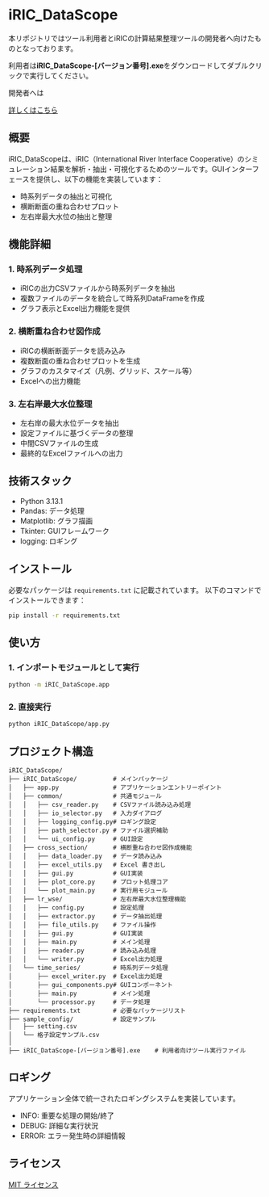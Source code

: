 # iRIC_DataScope
本リポジトリではツール利用者とiRICの計算結果整理ツールの開発者へ向けたものとなっております。


利用者は**iRIC_DataScope-[バージョン番号].exe**をダウンロードしてダブルクリックで実行してください。


開発者へは

[詳しくはこちら](#技術スタック)
## 概要
iRIC_DataScopeは、iRIC（International River Interface Cooperative）のシミュレーション結果を解析・抽出・可視化するためのツールです。GUIインターフェースを提供し、以下の機能を実装しています：

- 時系列データの抽出と可視化
- 横断断面の重ね合わせプロット
- 左右岸最大水位の抽出と整理

## 機能詳細

### 1. 時系列データ処理
- iRICの出力CSVファイルから時系列データを抽出
- 複数ファイルのデータを統合して時系列DataFrameを作成
- グラフ表示とExcel出力機能を提供

### 2. 横断重ね合わせ図作成
- iRICの横断断面データを読み込み
- 複数断面の重ね合わせプロットを生成
- グラフのカスタマイズ（凡例、グリッド、スケール等）
- Excelへの出力機能

### 3. 左右岸最大水位整理
- 左右岸の最大水位データを抽出
- 設定ファイルに基づくデータの整理
- 中間CSVファイルの生成
- 最終的なExcelファイルへの出力

## 技術スタック
- Python 3.13.1
- Pandas: データ処理
- Matplotlib: グラフ描画
- Tkinter: GUIフレームワーク
- logging: ロギング

## インストール
必要なパッケージは `requirements.txt` に記載されています。
以下のコマンドでインストールできます：
```bash
pip install -r requirements.txt
```

## 使い方

### 1. インポートモジュールとして実行
```bash
python -m iRIC_DataScope.app
```

### 2. 直接実行
```bash
python iRIC_DataScope/app.py
```

## プロジェクト構造
```
iRIC_DataScope/
├── iRIC_DataScope/          # メインパッケージ
│   ├── app.py               # アプリケーションエントリーポイント
│   ├── common/              # 共通モジュール
│   │   ├── csv_reader.py    # CSVファイル読み込み処理
│   │   ├── io_selector.py   # 入力ダイアログ
│   │   ├── logging_config.py# ロギング設定
│   │   ├── path_selector.py # ファイル選択補助
│   │   └── ui_config.py     # GUI設定
│   ├── cross_section/       # 横断重ね合わせ図作成機能
│   │   ├── data_loader.py   # データ読み込み
│   │   ├── excel_utils.py   # Excel 書き出し
│   │   ├── gui.py           # GUI実装
│   │   ├── plot_core.py     # プロット処理コア
│   │   └── plot_main.py     # 実行用モジュール
│   ├── lr_wse/              # 左右岸最大水位整理機能
│   │   ├── config.py        # 設定処理
│   │   ├── extractor.py     # データ抽出処理
│   │   ├── file_utils.py    # ファイル操作
│   │   ├── gui.py           # GUI実装
│   │   ├── main.py          # メイン処理
│   │   ├── reader.py        # 読み込み処理
│   │   └── writer.py        # Excel出力処理
│   └── time_series/         # 時系列データ処理
│       ├── excel_writer.py  # Excel出力処理
│       ├── gui_components.py# GUIコンポーネント
│       ├── main.py          # メイン処理
│       └── processor.py     # データ処理
├── requirements.txt         # 必要なパッケージリスト
├── sample_config/           # 設定サンプル
│   ├── setting.csv
│   └── 格子設定サンプル.csv
│
├── iRIC_DataScope-[バージョン番号].exe    # 利用者向けツール実行ファイル

```

## ロギング
アプリケーション全体で統一されたロギングシステムを実装しています。
- INFO: 重要な処理の開始/終了
- DEBUG: 詳細な実行状況
- ERROR: エラー発生時の詳細情報

## ライセンス
[MIT ライセンス](LICENSE) 

